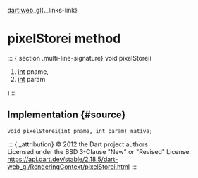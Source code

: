 [dart:web\_gl](../../dart-web_gl/dart-web_gl-library){._links-link}

pixelStorei method
==================

::: {.section .multi-line-signature}
void pixelStorei(

1.  [int](../../dart-core/int-class) pname,
2.  [int](../../dart-core/int-class) param

)
:::

Implementation {#source}
--------------

``` {.language-dart data-language="dart"}
void pixelStorei(int pname, int param) native;
```

::: {._attribution}
© 2012 the Dart project authors\
Licensed under the BSD 3-Clause \"New\" or \"Revised\" License.\
<https://api.dart.dev/stable/2.18.5/dart-web_gl/RenderingContext/pixelStorei.html>
:::
